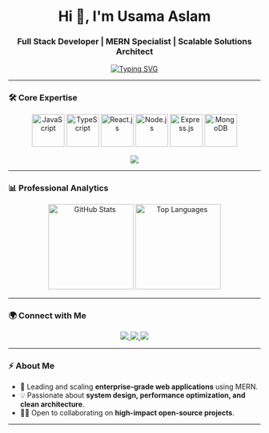 <!-- 🚀 Professional GitHub Profile README for Usama Aslam -->

<h1 align="center">Hi 👋, I'm Usama Aslam</h1>
<h3 align="center">Full Stack Developer | MERN Specialist | Scalable Solutions Architect</h3>

<p align="center">
  <a href="https://github.com/usama940">
    <img src="https://readme-typing-svg.herokuapp.com?font=Fira+Code&weight=600&size=22&duration=3000&pause=1000&color=2E8B57&center=true&vCenter=true&width=600&lines=Senior+Full+Stack+Developer;MERN+Stack+Expert;Cloud-Native+Solutions;Mentor+%7C+Open+Source+Contributor" alt="Typing SVG" />
  </a>
</p>

---

### 🛠 Core Expertise  

<p align="center">
  <img src="https://skillicons.dev/icons?i=js&theme=dark" width="65" title="JavaScript"/>
  <img src="https://skillicons.dev/icons?i=ts&theme=dark" width="65" title="TypeScript"/>
  <img src="https://skillicons.dev/icons?i=react&theme=dark" width="65" title="React.js"/>
  <img src="https://skillicons.dev/icons?i=nodejs&theme=dark" width="65" title="Node.js"/>
  <img src="https://skillicons.dev/icons?i=express&theme=dark" width="65" title="Express.js"/>
  <img src="https://skillicons.dev/icons?i=mongodb&theme=dark" width="65" title="MongoDB"/>
</p>

<p align="center">
  <img src="https://github-widgetbox.vercel.app/api/skills?languages=js,ts,react,nodejs,express,mongodb,docker,aws&includeNames=true&theme=darkmode&animation=true" />
</p>

---

### 📊 Professional Analytics  

<p align="center">
  <img height="170" src="https://github-readme-stats.vercel.app/api?username=usama940&show_icons=true&theme=tokyonight&count_private=true&hide_border=true" alt="GitHub Stats"/>
  <img height="170" src="https://github-readme-stats.vercel.app/api/top-langs/?username=usama940&layout=compact&theme=tokyonight&hide_border=true" alt="Top Languages"/>
</p>

---

### 🌍 Connect with Me  

<p align="center">
  <a href="https://www.linkedin.com/in/usamaaslam-pakistan/" target="_blank">
    <img src="https://img.shields.io/badge/LinkedIn-0A66C2?style=for-the-badge&logo=linkedin&logoColor=white"/>
  </a>
  <a href="mailto:usama24.2r@gmail.com">
    <img src="https://img.shields.io/badge/Email-D14836?style=for-the-badge&logo=gmail&logoColor=white"/>
  </a>
  <a href="https://github.com/usama940">
    <img src="https://img.shields.io/badge/GitHub-171515?style=for-the-badge&logo=github&logoColor=white"/>
  </a>
</p>

---

### ⚡ About Me  

- 🔭 Leading and scaling **enterprise-grade web applications** using MERN.  
- 💡 Passionate about **system design, performance optimization, and clean architecture**.  
- 🧑‍💻 Open to collaborating on **high-impact open-source projects**.  

---
